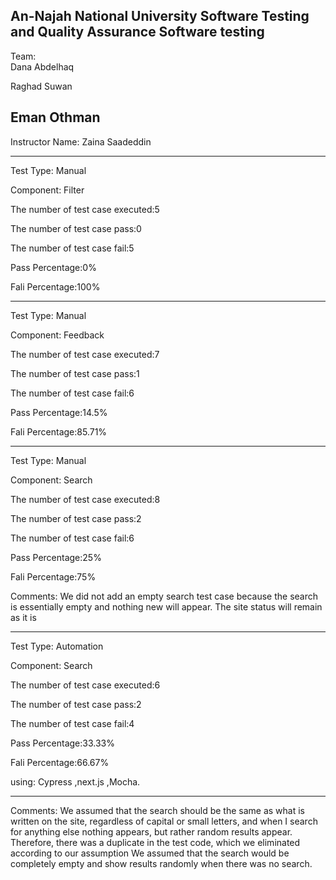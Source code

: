 An-Najah National University
Software Testing and Quality Assurance
Software testing
-------------------
Team:                                                                                                                             
Dana Abdelhaq

Raghad Suwan

Eman Othman  
-------------------------
Instructor Name:
Zaina Saadeddin  

----------------------------------------------------------------------
Test Type: Manual



Component: Filter

The number of test case executed:5

The number of test case pass:0

The number of test case fail:5

Pass Percentage:0%

Fali Percentage:100%


---------------------------------------------------------------

Test Type: Manual 



Component: Feedback

The number of test case executed:7

The number of test case pass:1

The number of test case fail:6

Pass Percentage:14.5%

Fali Percentage:85.71%




----------------------------------------------


Test Type: Manual 




Component: Search

The number of test case executed:8

The number of test case pass:2

The number of test case fail:6

Pass Percentage:25%

Fali Percentage:75%

Comments: We did not add an empty search test case because the search is essentially empty and nothing new will appear.
The site status will remain as it is


---------------------------------------------------------------------------------



Test Type: Automation

Component: Search

The number of test case executed:6

The number of test case pass:2

The number of test case fail:4

Pass Percentage:33.33%

Fali Percentage:66.67%


using:
Cypress ,next.js ,Mocha.

------------------------------------------------------------------------
Comments:
We assumed that the search should be the same as what is written on the site,
regardless of capital or small letters, and when I search for anything else nothing appears,
but rather random results appear.
Therefore, there was a duplicate in the test code, which we eliminated according to our assumption
We assumed that the search would be completely empty and show results randomly when there was no search.
